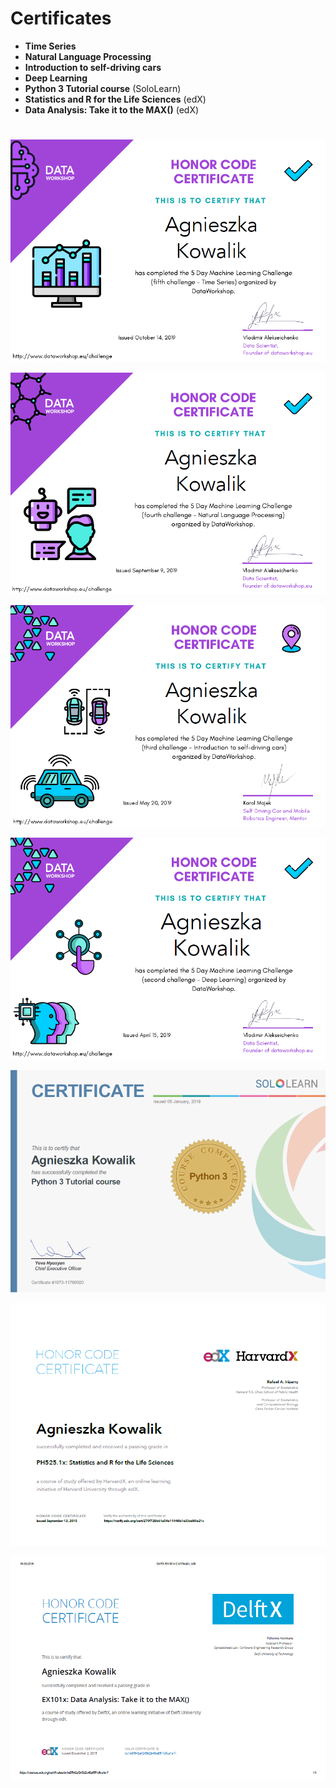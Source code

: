 # Certificates

* **Time Series** 
* **Natural Language Processing** 
* **Introduction to self-driving cars** 
* **Deep Learning** 
* **Python 3 Tutorial course** (SoloLearn)
* **Statistics and R for the Life Sciences** (edX)
* **Data Analysis: Take it to the MAX()** (edX)
#

![certificate_2](./certificates/DataWorkshop_5DaysChellange_day5.png)

![certificate_3](./certificates/DataWorkshop_5DaysChellange_day4.png)

![certificate_4](./certificates/DataWorkshop_5DaysChellange_day3.png)

![certificate_5](./certificates/DataWorkshop_5DaysChellange_day2.png)

![certificate_1](./certificates/python_sololearn.png)

![certificate_6](./certificates/Certificate_edX__R.png)

![certificate_7](./certificates/DelftX_EX101x_Certificate_edX__R.png)
